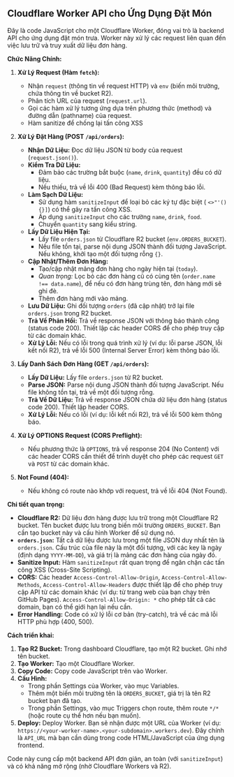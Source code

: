 ## Cloudflare Worker API cho Ứng Dụng Đặt Món

Đây là code JavaScript cho một Cloudflare Worker, đóng vai trò là backend API cho ứng dụng đặt món trưa. Worker này xử lý các request liên quan đến việc lưu trữ và truy xuất dữ liệu đơn hàng.

**Chức Năng Chính:**

1.  **Xử Lý Request (Hàm `fetch`):**

    *   Nhận `request` (thông tin về request HTTP) và `env` (biến môi trường, chứa thông tin về bucket R2).
    *   Phân tích URL của request (`request.url`).
    *   Gọi các hàm xử lý tương ứng dựa trên phương thức (method) và đường dẫn (pathname) của request.
    *   Hàm sanitize để chống lại tấn công XSS

2.  **Xử Lý Đặt Hàng (POST `/api/orders`):**

    *   **Nhận Dữ Liệu:** Đọc dữ liệu JSON từ body của request (`request.json()`).
    *   **Kiểm Tra Dữ Liệu:**
        *   Đảm bảo các trường bắt buộc (`name`, `drink`, `quantity`) đều có dữ liệu.
        *   Nếu thiếu, trả về lỗi 400 (Bad Request) kèm thông báo lỗi.
    *   **Làm Sạch Dữ Liệu:**
        *   Sử dụng hàm `sanitizeInput` để loại bỏ các ký tự đặc biệt ( `<>"'(){}]`) có thể gây ra tấn công XSS.
        *   Áp dụng `sanitizeInput` cho các trường `name`, `drink`, `food`.
        *   Chuyển `quantity` sang kiểu string.
    *   **Lấy Dữ Liệu Hiện Tại:**
        *   Lấy file `orders.json` từ Cloudflare R2 bucket (`env.ORDERS_BUCKET`).
        *   Nếu file tồn tại, parse nội dung JSON thành đối tượng JavaScript.  Nếu không, khởi tạo một đối tượng rỗng `{}`.
    *   **Cập Nhật/Thêm Đơn Hàng:**
        *   Tạo/cập nhật mảng đơn hàng cho ngày hiện tại (`today`).
        *   *Quan trọng:* Lọc bỏ các đơn hàng cũ có cùng tên (`order.name !== data.name`), để nếu có đơn hàng trùng tên, đơn hàng mới sẽ ghi đè.
        *   Thêm đơn hàng mới vào mảng.
    *   **Lưu Dữ Liệu:** Ghi đối tượng `orders` (đã cập nhật) trở lại file `orders.json` trong R2 bucket.
    *   **Trả Về Phản Hồi:** Trả về response JSON với thông báo thành công (status code 200).  Thiết lập các header CORS để cho phép truy cập từ các domain khác.
    *   **Xử Lý Lỗi:** Nếu có lỗi trong quá trình xử lý (ví dụ: lỗi parse JSON, lỗi kết nối R2), trả về lỗi 500 (Internal Server Error) kèm thông báo lỗi.

3.  **Lấy Danh Sách Đơn Hàng (GET `/api/orders`):**

    *   **Lấy Dữ Liệu:** Lấy file `orders.json` từ R2 bucket.
    *   **Parse JSON:** Parse nội dung JSON thành đối tượng JavaScript. Nếu file không tồn tại, trả về một đối tượng rỗng.
    *   **Trả Về Dữ Liệu:** Trả về response JSON chứa dữ liệu đơn hàng (status code 200).  Thiết lập header CORS.
    *   **Xử Lý Lỗi:** Nếu có lỗi (ví dụ: lỗi kết nối R2), trả về lỗi 500 kèm thông báo.

4.  **Xử Lý OPTIONS Request (CORS Preflight):**

    *   Nếu phương thức là `OPTIONS`, trả về response 204 (No Content) với các header CORS cần thiết để trình duyệt cho phép các request `GET` và `POST` từ các domain khác.

5.  **Not Found (404):**

    *   Nếu không có route nào khớp với request, trả về lỗi 404 (Not Found).

**Chi tiết quan trọng:**

*   **Cloudflare R2:** Dữ liệu đơn hàng được lưu trữ trong một Cloudflare R2 bucket.  Tên bucket được lưu trong biến môi trường `ORDERS_BUCKET`.  Bạn cần tạo bucket này và cấu hình Worker để sử dụng nó.
*   **`orders.json`:**  Tất cả dữ liệu được lưu trong một file JSON duy nhất tên là `orders.json`.  Cấu trúc của file này là một đối tượng, với các key là ngày (định dạng `YYYY-MM-DD`), và giá trị là mảng các đơn hàng của ngày đó.
*   **Sanitize Input:** Hàm `sanitizeInput` rất quan trọng để ngăn chặn các tấn công XSS (Cross-Site Scripting).
*    **CORS:** Các header `Access-Control-Allow-Origin`, `Access-Control-Allow-Methods`, `Access-Control-Allow-Headers` được thiết lập để cho phép truy cập API từ các domain khác (ví dụ: từ trang web của bạn chạy trên GitHub Pages).  `Access-Control-Allow-Origin: *` cho phép tất cả các domain, bạn có thể giới hạn lại nếu cần.
* **Error Handling:** Code có xử lý lỗi cơ bản (try-catch), trả về các mã lỗi HTTP phù hợp (400, 500).

**Cách triển khai:**

1.  **Tạo R2 Bucket:** Trong dashboard Cloudflare, tạo một R2 bucket.  Ghi nhớ tên bucket.
2.  **Tạo Worker:** Tạo một Cloudflare Worker.
3.  **Copy Code:** Copy code JavaScript trên vào Worker.
4.  **Cấu Hình:**
    *   Trong phần Settings của Worker, vào mục Variables.
    *   Thêm một biến môi trường tên là `ORDERS_BUCKET`, giá trị là tên R2 bucket bạn đã tạo.
    *   Trong phần Settings, vào mục Triggers chọn route, thêm route `*/*` (hoặc route cụ thể hơn nếu bạn muốn).
5.  **Deploy:** Deploy Worker.  Bạn sẽ nhận được một URL của Worker (ví dụ: `https://<your-worker-name>.<your-subdomain>.workers.dev`).  Đây chính là `API_URL` mà bạn cần dùng trong code HTML/JavaScript của ứng dụng frontend.

Code này cung cấp một backend API đơn giản, an toàn (với `sanitizeInput`) và có khả năng mở rộng (nhờ Cloudflare Workers và R2).